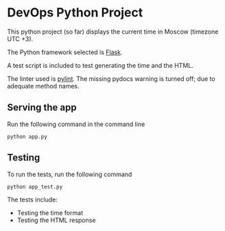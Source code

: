 # DevOps Python Project

This python project (so far) displays the current time in Moscow (timezone UTC +3).

The Python framework selected is [Flask](https://flask.palletsprojects.com/en/2.1.x/).

A test script is included to test generating the time and the HTML.

The linter used is [pylint](https://pylint.pycqa.org/en/latest/). The missing pydocs warning is turned off; due to adequate method names.

## Serving the app

Run the following command in the command line

```console
python app.py
```

## Testing

To run the tests, run the following command

```console
python app_test.py
```

The tests include:

- Testing the time format
- Testing the HTML response
